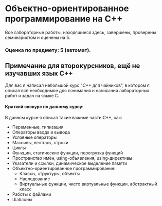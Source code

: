 # Объектно-ориентированное программирование на C++
Все лабораторные работы, находящиеся здесь, завершены, проверены семинаристом и оценены на 5.
### Оценка по предмету: 5 (автомат).
## Примечание для второкурсников, ещё не изучавших язык C++
Для вас я написал небольшой курс "C++ для чайников", в котором я описал всё необходимое для понимания и написания лабораторных работ и задач на языке C.
#### Краткий экскурс по данному курсу:
В данном курсе я описал такие важные части C++, как:
* Переменные, типизация
* Операторы ввода и вывода
* Условные операторы
* Массивы, векторы, строки
* Циклы
* Функции, статические функции, перегрузка функций
* Пространство имён, using-объявления, using-директивы
* Указатели и ссылки, динамическое выделение памяти
* Объектно-ориентированное программирование:
  * Классы, структуры, объекты
  * Наследование
  * Виртуальные функции, чисто виртуальные функции, абстрактный класс
* Работы с файлами
* Шаблоны
